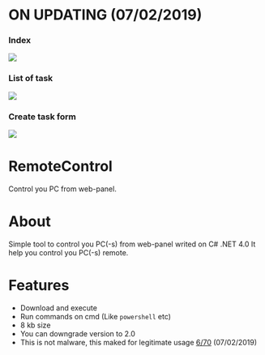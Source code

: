 # ON UPDATING (07/02/2019)

### Index
![](https://i.imgur.com/n7Z6iomg.png)

### List of task
![](https://i.imgur.com/XmeHnOvg.png)

### Create task form
![](https://i.imgur.com/kr7XR52g.png)

# RemoteControl
Control you PC from web-panel.

# About
Simple tool to control you PC(-s) from web-panel writed on C# .NET 4.0
It help you control you PC(-s) remote.

# Features
- Download and execute
- Run commands on cmd (Like `powershell` etc)
- 8 kb size
- You can downgrade version to 2.0
- This is not malware, this maked for legitimate usage [6/70](https://www.virustotal.com/#/file/4ffc93b4170b183e62c906a3e7721366d79effa83ef1edb97625614c01e56d31/detection) (07/02/2019)
